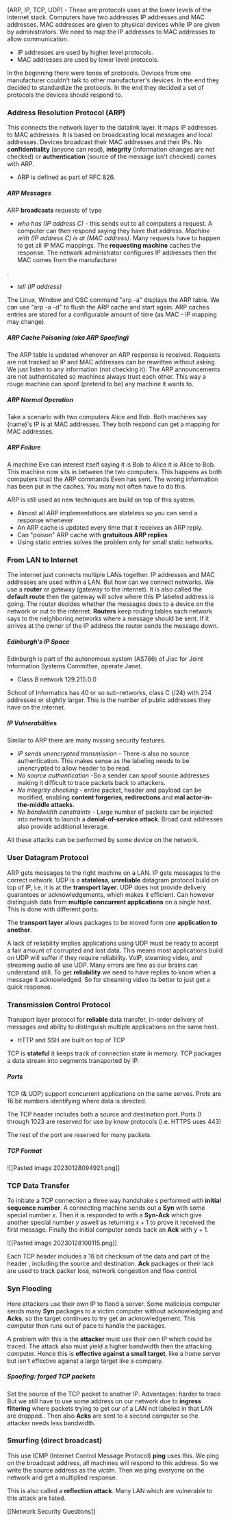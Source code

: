 (ARP, IP, TCP, UDP) - These are protocols uses at the lower levels of the internet stack. Computers have two addresses IP addresses and MAC addresses. MAC addresses are given to physical devices while IP are given by administrators. We need to map the IP addresses to MAC addresses to allow communication.

- IP addresses are used by higher level protocols.
- MAC addresses are used by lower level protocols.

In the beginning there were tones of protocols. Devices from one manufacturer couldn't talk to other manufacturer's devices. In the end they decided to standardize the protocols. In the end they decided a set of protocols the devices should respond to.

### Address Resolution Protocol (ARP)
This connects the network layer to the datalink layer. It maps IP addresses to MAC addresses. It is based on broadcasting local messages and local addresses. Devices broadcast their MAC addresses and their IPs. No **confidentiality** (anyone can read), **integrity** (information changes are not checked) or **authentication** (source of the message isn't checked) comes with ARP. 

- ARP is defined as part of RFC 826.

##### ARP Messages
ARP **broadcasts** requests of type 

- *who has (IP address C)* - this sends out to all computers a request. A computer can then respond saying they have that address. *Machine with (IP address C) is at (MAC address)*. Many requests have to happen to get all IP MAC mappings. The **requesting machine** caches the response. The network administrator configures IP addresses then the MAC comes from the manufacturer

.
- *tell (IP address)*

The Linux, Window and OSC command "arp -a" displays the ARP table. We can use "arp -a -d" to flush the ARP cache and start again. ARP caches entries are stored for a configurable amount of time (as MAC - IP mapping may change).

##### ARP Cache Poisoning (aka ARP Spoofing)
The ARP table is updated whenever an ARP response is received. Requests are not tracked so IP and MAC addresses can be rewritten without asking. We just listen to any information (not checking it). The ARP announcements are not authenticated so machines always trust each other. This way a rouge machine can spoof (pretend to be) any machine it wants to.

##### ARP Normal Operation
Take a scenario with two computers Alice and Bob. Both machines say (name)'s IP is at MAC addresses. They both respond can get a mapping for MAC addresses.

##### ARP Failure
A machine Eve can interest itself saying it is Bob to Alice it is Alice to Bob. This machine now sits in between the two computers. This happens as both computers trust the ARP commands Even has sent. The wrong information has been put in the caches. You many not often have to do this.

ARP is still used as new techniques are build on top of this system.

- Almost all ARP implementations are stateless so you can send a response whenever
- An ARP cache is updated every time that it receives an ARP reply.
- Can "poison" ARP cache with **gratuitous ARP replies**
- Using static entries solves the problem only for small static networks.

### From LAN to Internet
The internet just connects multiple LANs together. IP addresses and MAC addresses are used within a LAN. But how can we connect networks. We use a **router** or gateway (gateway to the internet). It is also called the **default route** then the gateway will solve where this IP labeled address is going. The router decides whether the messages does to a device on the network or out to the internet. **Routers** keep routing tables each network says to the neighboring networks where a message should be sent. If it arrives at the owner of the IP address the router sends the message down.

##### Edinburgh's IP Space
Edinburgh is part of the autonomous system (AS786) of Jisc for Joint Information Systems Committee, operate Janet.
- Class $B$ network $129.215.0.0$ 

School of Informatics has 40 or so sub-networks, class C (/24) with 254 addresses or slightly larger. This is the number of public addresses they have on the internet.

##### IP Vulnerabilities
Similar to ARP there are many missing security features.
- *IP sends unencrypted transmission* - There is also no source authentication. This makes sense as the labeling needs to be unencrypted to allow header to be read.  
- *No source authentication* -So a sender can spoof source addresses making it difficult to trace packets back to attackers.
- *No integrity checking* - entire packet, header and payload can be modified, enabling **content forgeries, redirections** and **mal actor-in-the-middle attacks**.
- *No bandwidth constraints* - Large number of packets can be injected into network to launch a **denial-of-service attack**. Broad cast addresses also provide additional leverage.

All these attacks can be performed by some device on the network.


### User Datagram Protocol
ARP gets messages to the right machine on a LAN. IP gets messages to the correct network. UDP is a **stateless**, **unreliable** datagram protocol build on top of IP, i.e. it is at the **transport layer**. UDP does not provide delivery guarantees or acknowledgements, which makes it efficient. Can however distinguish data from **multiple concurrent applications** on a single host. This is done with different ports.

The **transport layer** allows packages to be moved form one **application to another**.

A lack of reliability implies applications using UDP must be ready to accept a fair amount of corrupted and lost data. This means most applications build on UDP will suffer if they require reliability. VoIP, steaming video, and streaming audio all use UDP. Many errors are fine as our brains can understand still. To get **reliability** we need to have replies to know when a message it acknowledged. So for streaming video its better to just get a quick response.

### Transmission Control Protocol
Transport layer protocol for **reliable** data transfer, in-order delivery of messages and ability to distinguish multiple applications on the same host.

- HTTP and SSH are built on top of TCP

TCP is **stateful** it keeps track of connection state in memory. TCP packages a data stream into segments transported by IP.

##### Ports
TCP (& UDP) support concurrent applications on the same serves. Prots are 16 bit numbers identifying where data is directed.

The TCP header includes both a source and destination port. Ports 0 through 1023 are reserved for use by know protocols (i.e. HTTPS uses 443)

The rest of the port are reserved for many packets.

##### TCP Format
![[Pasted image 20230128094921.png]]

### TCP Data Transfer
To initiate a TCP connection a three way handshake s performed with **initial sequence number**. A connecting machine sends out a **Syn** with some special number $x$. Then it is responded to with a **Syn-Ack** which give another special number $y$ aswell as returning $x+1$ to prove it received the first message. Finally the initial computer sends back an **Ack** with $y+1$.

![[Pasted image 20230128100115.png]]

Each TCP header includes a 16 bit checksum of the data and part of the header , including the source and destination. **Ack** packages or their lack are used to track packer loss, network congestion and flow control.

### Syn Flooding
Here attackers use their own IP to flood a server. Some malicious computer sends many **Syn** packages to a victim computer without acknowledging and **Acks**, so the target continues to try get an acknowledgement. This computer then runs out of pace to handle the packages.

A problem with this is the **attacker** must use their own IP which could be traced. The attack also must yield a higher bandwidth then the attacking computer. Hence this is **effective against a small target**, like a home server but isn't effective against a large target like a company.

##### Spoofing: forged TCP packets
Set the source of the TCP packet to another IP. Advantages: harder to trace
But we still have to use some address on our network due to **ingress filtering** where packets trying to get our of a LAN not labeled in that LAN are dropped.. Then also **Acks** are sent to a second computer so the attacker needs less bandwidth.

### Smurfing (direct broadcast)
This use ICMP (Internet Control Message Protocol) **ping** uses this. We ping on the broadcast address, all machines will respond to this address. So we write the source address as the *victim*. Then we ping everyone on the network and get a multiplied response.

This is also called a **reflection attack**. Many LAN which are vulnerable to this attack are listed.

[[Network Security Questions]]

